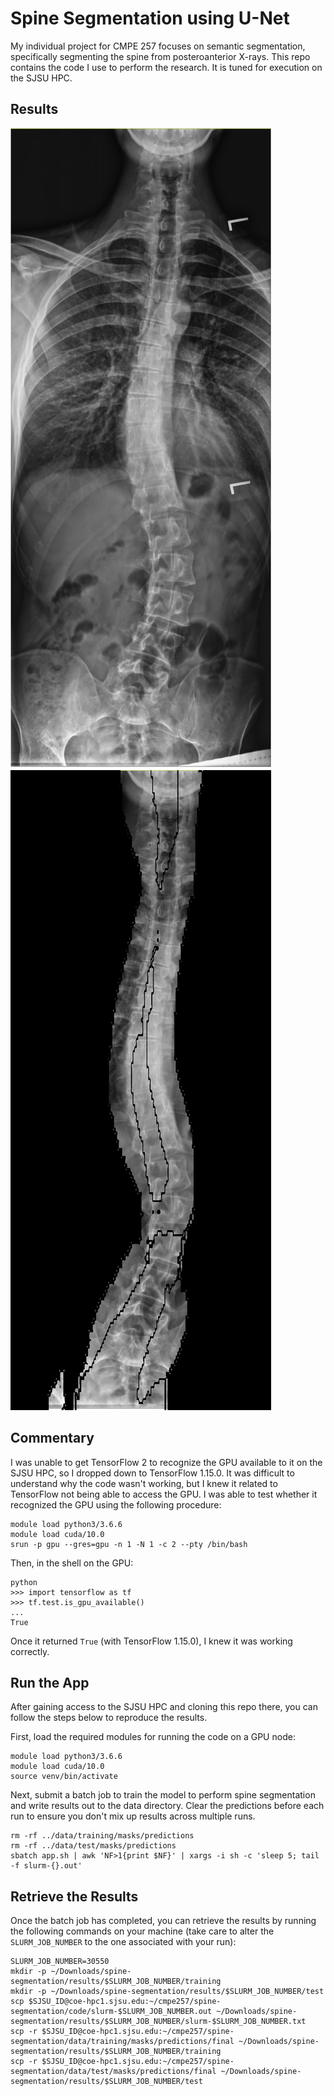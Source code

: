 # Spine Segmentation using U-Net

My individual project for CMPE 257 focuses on semantic segmentation, specifically segmenting the spine from posteroanterior X-rays. This repo contains the code I use to perform the research. It is tuned for execution on the SJSU HPC.

## Results

![Input](report/images/image128-input.jpg)
![Output](report/images/image128-output.png)

## Commentary

I was unable to get TensorFlow 2 to recognize the GPU available to it on the SJSU HPC, so I dropped down to TensorFlow 1.15.0. It was difficult to understand why the code wasn't working, but I knew it related to TensorFlow not being able to access the GPU. I was able to test whether it recognized the GPU using the following procedure:

```shell
module load python3/3.6.6
module load cuda/10.0
srun -p gpu --gres=gpu -n 1 -N 1 -c 2 --pty /bin/bash
```

Then, in the shell on the GPU:

```shell
python
>>> import tensorflow as tf
>>> tf.test.is_gpu_available()
...
True
```

Once it returned `True` (with TensorFlow 1.15.0), I knew it was working correctly. 

## Run the App

After gaining access to the SJSU HPC and cloning this repo there, you can follow the steps below to reproduce the results.

First, load the required modules for running the code on a GPU node:

```shell
module load python3/3.6.6
module load cuda/10.0
source venv/bin/activate
```

Next, submit a batch job to train the model to perform spine segmentation and write results out to the data directory. Clear the predictions before each run to ensure you don't mix up results across multiple runs.

```shell
rm -rf ../data/training/masks/predictions
rm -rf ../data/test/masks/predictions
sbatch app.sh | awk 'NF>1{print $NF}' | xargs -i sh -c 'sleep 5; tail -f slurm-{}.out'
```

## Retrieve the Results

Once the batch job has completed, you can retrieve the results by running the following commands on your machine (take care to alter the `SLURM_JOB_NUMBER` to the one associated with your run):

```shell
SLURM_JOB_NUMBER=30550
mkdir -p ~/Downloads/spine-segmentation/results/$SLURM_JOB_NUMBER/training
mkdir -p ~/Downloads/spine-segmentation/results/$SLURM_JOB_NUMBER/test
scp $SJSU_ID@coe-hpc1.sjsu.edu:~/cmpe257/spine-segmentation/code/slurm-$SLURM_JOB_NUMBER.out ~/Downloads/spine-segmentation/results/$SLURM_JOB_NUMBER/slurm-$SLURM_JOB_NUMBER.txt
scp -r $SJSU_ID@coe-hpc1.sjsu.edu:~/cmpe257/spine-segmentation/data/training/masks/predictions/final ~/Downloads/spine-segmentation/results/$SLURM_JOB_NUMBER/training
scp -r $SJSU_ID@coe-hpc1.sjsu.edu:~/cmpe257/spine-segmentation/data/test/masks/predictions/final ~/Downloads/spine-segmentation/results/$SLURM_JOB_NUMBER/test
```